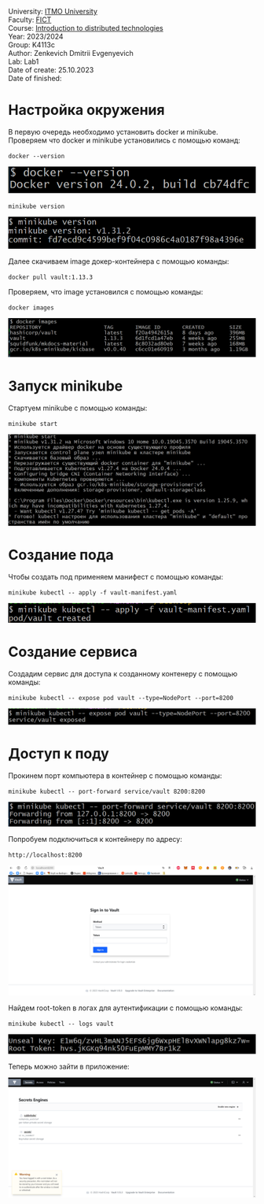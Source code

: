 University: [ITMO University](https://itmo.ru/ru/) \
Faculty: [FICT](https://fict.itmo.ru) \
Course: [Introduction to distributed technologies](https://github.com/itmo-ict-faculty/introduction-to-distributed-technologies) \
Year: 2023/2024 \
Group: K4113с \
Author: Zenkevich Dmitrii Evgenyevich \
Lab: Lab1 \
Date of create: 25.10.2023 \
Date of finished: <none>

# Настройка окружения
В первую очередь необходимо установить docker и minikube.
Проверяем что docker и minikube установились с помощью команд:

`` docker --version ``

![Рисунок 1](../lab1/source/docker-version.png)

`` minikube version ``

![Рисунок 2](../lab1/source/minikube-version.png)

Далее скачиваем image докер-контейнера с помощью команды:

`` docker pull vault:1.13.3  ``

Проверяем, что image установился с помощью команды:

`` docker images  ``

![Рисунок 3](../lab1/source/docker-images.png)

# Запуск minikube
Стартуем minikube с помощью команды:

``minikube start``

![Рисунок 4](../lab1/source/minikube-start.png)

# Создание пода
Чтобы создать под применяем манифест с помощью команды:

``minikube kubectl -- apply -f vault-manifest.yaml``

![Рисунок 5](../lab1/source/kubectl-apply.png)

# Создание сервиса
Создадим сервис для доступа к созданному контенеру с помощью команды:

``minikube kubectl -- expose pod vault --type=NodePort --port=8200``

![Рисунок 6](../lab1/source/kubectl-expose.png)

# Доступ к поду
Прокинем порт компьютера в контейнер с помощью команды:

``minikube kubectl -- port-forward service/vault 8200:8200``

![Рисунок 7](../lab1/source/kubectl-port-forward.png)

Попробуем подключиться к контейнеру по адресу:

``http://localhost:8200``

![Рисунок 8](../lab1/source/auth-page.png)

Найдем root-token в логах для аутентификации с помощью команды:

``minikube kubectl -- logs vault``

![Рисунок 9](../lab1/source/root-token.png)

Теперь можно зайти в приложение:

![Рисунок 10](../lab1/source/auth-success-page.png)



